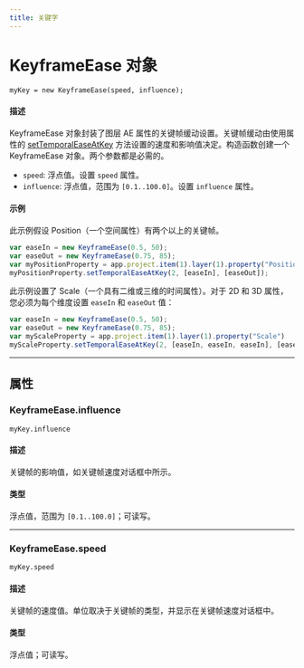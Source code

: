 ```yaml
---
title: 关键字
---
```

# KeyframeEase 对象

`myKey = new KeyframeEase(speed, influence);`

#### 描述

KeyframeEase 对象封装了图层 AE 属性的关键帧缓动设置。关键帧缓动由使用属性的 [setTemporalEaseAtKey](../property/property.md#propertysettemporaleaseatkey) 方法设置的速度和影响值决定。构造函数创建一个 KeyframeEase 对象。两个参数都是必需的。

- `speed`: 浮点值。设置 `speed` 属性。
- `influence`: 浮点值，范围为 `[0.1..100.0]`。设置 `influence` 属性。

#### 示例

此示例假设 Position（一个空间属性）有两个以上的关键帧。

```javascript
var easeIn = new KeyframeEase(0.5, 50);
var easeOut = new KeyframeEase(0.75, 85);
var myPositionProperty = app.project.item(1).layer(1).property("Position");
myPositionProperty.setTemporalEaseAtKey(2, [easeIn], [easeOut]);
```

此示例设置了 Scale（一个具有二维或三维的时间属性）。对于 2D 和 3D 属性，您必须为每个维度设置 `easeIn` 和 `easeOut` 值：

```javascript
var easeIn = new KeyframeEase(0.5, 50);
var easeOut = new KeyframeEase(0.75, 85);
var myScaleProperty = app.project.item(1).layer(1).property("Scale")
myScaleProperty.setTemporalEaseAtKey(2, [easeIn, easeIn, easeIn], [easeOut, easeOut, easeOut]);
```

---

## 属性

### KeyframeEase.influence

`myKey.influence`

#### 描述

关键帧的影响值，如关键帧速度对话框中所示。

#### 类型

浮点值，范围为 `[0.1..100.0]`；可读写。

---

### KeyframeEase.speed

`myKey.speed`

#### 描述

关键帧的速度值。单位取决于关键帧的类型，并显示在关键帧速度对话框中。

#### 类型

浮点值；可读写。
